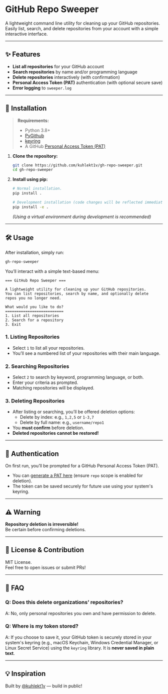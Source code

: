 # GitHub Repo Sweeper

A lightweight command line utility for cleaning up your GitHub repositories. Easily list, search, and delete repositories from your account with a simple interactive interface.

---

## ✨ Features

- **List all repositories** for your GitHub account
- **Search repositories** by name and/or programming language
- **Delete repositories** interactively (with confirmation)
- **Personal Access Token (PAT)** authentication (with optional secure save)
- **Error logging** to `sweeper.log`

---

## 🚀 Installation

> **Requirements:**  
> - Python 3.8+
> - [PyGithub](https://pygithub.readthedocs.io/en/latest/)  
> - [keyring](https://pypi.org/project/keyring/)  
> - A GitHub [Personal Access Token (PAT)](https://github.com/settings/tokens)

1. **Clone the repository:**
   ```bash
   git clone https://github.com/kuhlekt1v/gh-repo-sweeper.git
   cd gh-repo-sweeper
   ```

2. **Install using pip:**
   ```bash
   # Normal installation.
   pip install .

   # Development installation (code changes will be reflected immediately).
   pip install -e .
   ```
   *(Using a virtual environment during development is recommended)*

---

## 🛠️ Usage

After installation, simply run:

```bash
gh-repo-sweeper
```

You’ll interact with a simple text-based menu:

```text
=== GitHub Repo Sweeper ===

A lightweight utility for cleaning up your GitHub repositories.
You can list repositories, search by name, and optionally delete
repos you no longer need.

What would you like to do?
==========================
1. List all repositories
2. Search for a repository
3. Exit
```

### 1. Listing Repositories

- Select `1` to list all your repositories.
- You’ll see a numbered list of your repositories with their main language.

### 2. Searching Repositories

- Select `2` to search by keyword, programming language, or both.
- Enter your criteria as prompted.
- Matching repositories will be displayed.

### 3. Deleting Repositories

- After listing or searching, you’ll be offered deletion options:
    - Delete by index: e.g., `1,2,5` or `1-3,7`
    - Delete by full name: e.g., `username/repo1`
- You **must confirm** before deletion.
- **Deleted repositories cannot be restored!**

---

## 🔑 Authentication

On first run, you’ll be prompted for a GitHub Personal Access Token (PAT).
- You can [generate a PAT here](https://github.com/settings/tokens) (ensure `repo` scope is enabled for deletion).
- The token can be saved securely for future use using your system's keyring.

---

## ⚠️ Warning

**Repository deletion is irreversible!**  
Be certain before confirming deletions.

---

## 👤 License & Contribution

MIT License.  
Feel free to open issues or submit PRs!

---

## 🙋 FAQ

### Q: Does this delete organizations’ repositories?
A: No, only personal repositories you own and have permission to delete.

### Q: Where is my token stored?
A: If you choose to save it, your GitHub token is securely stored in your system's keyring (e.g., macOS Keychain, Windows Credential Manager, or Linux Secret Service) using the `keyring` library. It is **never saved in plain text**.

---

## 💡 Inspiration

Built by [@kuhlekt1v](https://github.com/kuhlekt1v) — build in public!
